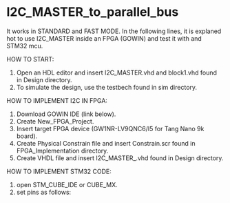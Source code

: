 # I2C_MASTER_to_parallel_bus
It works in STANDARD and FAST MODE.
In the following lines, it is explaned hot to use I2C_MASTER inside an FPGA (GOWIN) and test it with and STM32 mcu.

HOW TO START:

1) Open an HDL editor and insert I2C_MASTER.vhd and block1.vhd found in Design directory.
2) To simulate the design, use the testbech found in sim directory.

HOW TO IMPLEMENT I2C IN FPGA:

1) Download GOWIN IDE (link below).
2) Create New_FPGA_Project.
3) Insert target FPGA device (GW1NR-LV9QNC6/I5 for Tang Nano 9k board).
4) Create Physical Constrain file and insert Constrain.scr found in FPGA_Implementation directory.
5) Create VHDL file and insert I2C_MASTER_.vhd found in Design directory.

HOW TO IMPLEMENT STM32 CODE:

1) open STM_CUBE_IDE or CUBE_MX.
2) set pins as follows:
   
